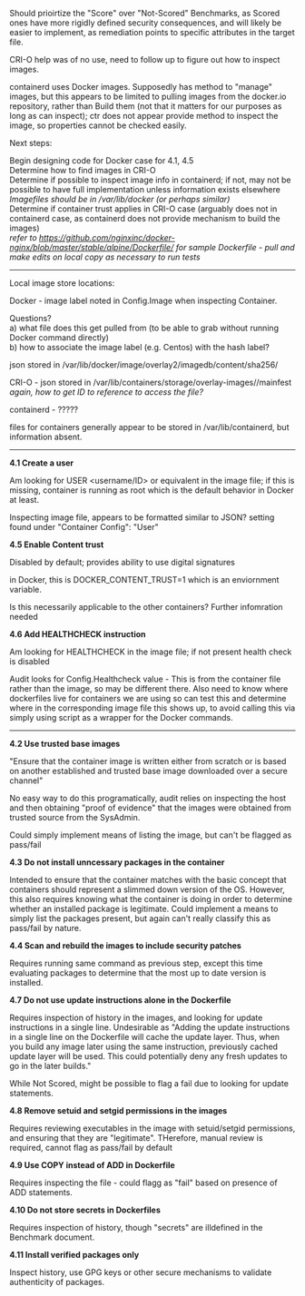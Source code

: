 Should prioirtize the "Score" over "Not-Scored" Benchmarks, as Scored ones have more rigidly defined security consequences, and will likely be easier to implement, as remediation points to specific attributes in the target file.

CRI-O help was of no use, need to follow up to figure out how to inspect images.

containerd uses Docker images. Supposedly has method to "manage" images, but this appears to be limited to pulling images from the docker.io repository, rather than Build them (not that it matters for our purposes as long as can inspect); ctr does not appear provide method to inspect the image, so properties cannot be checked easily.


Next steps: 

Begin designing code for Docker case for 4.1, 4.5  
Determine how to find images in CRI-O  
Determine if possible to inspect image info in containerd; if not, may not be possible to have full implementation unless information exists elsewhere  
*Imagefiles should be in /var/lib/docker (or perhaps similar)*  
Determine if container trust applies in CRI-O case (arguably does not in containerd case, as containerd does not provide mechanism to build the images)  
*refer to https://github.com/nginxinc/docker-nginx/blob/master/stable/alpine/Dockerfile/ for sample Dockerfile - pull and make edits on local copy as necessary to run tests*  


***
Local image store locations:

Docker - image label noted in Config.Image when inspecting Container.  

Questions?  
a) what file does this get pulled from (to be able to grab without running Docker command directly)  
b) how to associate the image label (e.g. Centos) with the hash label?

json stored in /var/lib/docker/image/overlay2/imagedb/content/sha256/<Image ID>  

CRI-O - json stored in /var/lib/containers/storage/overlay-images/<Image ID>/mainfest  
*again, how to get ID to reference to access the file?*
 
containerd - ?????

files for containers generally appear to be stored in /var/lib/containerd, but information absent. 

***

**4.1 Create a user**

Am looking for USER <username/ID> or equivalent in the image file; if this is missing, container is running as root which is the default behavior in Docker at least.

Inspecting image file, appears to be formatted similar to JSON? setting found under "Container Config": "User"


**4.5 Enable Content trust**

Disabled by default; provides ability to use digital signatures

in Docker, this is DOCKER_CONTENT_TRUST=1 which is an enviornment variable.

Is this necessarily applicable to the other containers? Further infomration needed

**4.6 Add HEALTHCHECK instruction**

Am looking for HEALTHCHECK in the image file; if not present health check is disabled

Audit looks for Config.Healthcheck value - This is from the container file rather than the image, so may be different there. Also need to know where dockerfiles live for containers we are using so can test this and determine where in the corresponding image file this shows up, to avoid calling this via simply using script as a wrapper for the Docker commands.

***

**4.2 Use trusted base images**

"Ensure that the container image is written either from scratch or is based on another established and trusted base image downloaded over a secure channel"

No easy way to do this programatically, audit relies on inspecting the host and then obtaining "proof of evidence" that the images were obtained from trusted source from the SysAdmin.

Could simply implement means of listing the image, but can't be flagged as pass/fail

**4.3 Do not install unncessary packages in the container**

Intended to ensure that the container matches with the basic concept that containers should represent a slimmed down version of the OS. However, this also requires knowing what the container is doing in order to determine whether an installed package is legitimate. Could implement a means to simply list the packages present, but again can't really classify this as pass/fail by nature.

**4.4 Scan and rebuild the images to include security patches** 

Requires running same command as previous step, except this time evaluating packages to determine that the most up to date version is installed. 

**4.7 Do not use update instructions alone in the Dockerfile**

Requires inspection of history in the images, and looking for update instructions in a single line. Undesirable as "Adding the update instructions in a single line on the Dockerfile will cache the update layer. Thus, when you build any image later using the same instruction, previously cached update layer will be used. This could potentially deny any fresh updates to go in the later builds." 

While Not Scored, might be possible to flag a fail due to looking for update statements.

**4.8 Remove setuid and setgid permissions in the images**

Requires reviewing executables in the image with setuid/setgid permissions, and ensuring that they are "legitimate". THerefore, manual review is required, cannot flag as pass/fail by default

 **4.9 Use COPY instead of ADD in Dockerfile**
 
 Requires inspecting the file - could flagg as "fail" based on presence of ADD statements.
 
 **4.10 Do not store secrets in Dockerfiles** 
 
 Requires inspection of history, though "secrets" are illdefined in the Benchmark document.
 
 **4.11 Install verified packages only**
 
 Inspect history, use GPG keys or other secure mechanisms to validate authenticity of packages.
 
